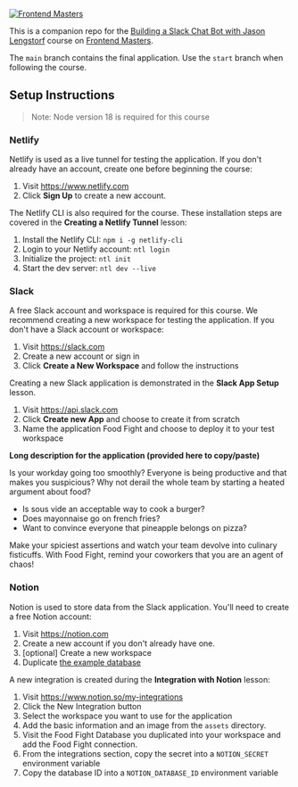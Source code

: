[![Frontend Masters](https://static.frontendmasters.com/assets/brand/logos/full.png)](https://frontendmasters.com)

This is a companion repo for the [Building a Slack Chat Bot with Jason Lengstorf](https://frontendmasters.com/courses/chat-apis/) course on [Frontend Masters](https://frontendmasters.com).

The `main` branch contains the final application. Use the `start` branch when following the course.

## Setup Instructions

> Note: Node version 18 is required for this course

### Netlify

Netlify is used as a live tunnel for testing the application. If you don't already have an account, create one before beginning the course:

1. Visit https://www.netlify.com
2. Click **Sign Up** to create a new account.

The Netlify CLI is also required for the course. These installation steps are covered in the **Creating a Netlify Tunnel** lesson:

1. Install the Netlify CLI: `npm i -g netlify-cli`
2. Login to your Netlify account: `ntl login`
3. Initialize the project: `ntl init`
4. Start the dev server: `ntl dev --live`

### Slack

A free Slack account and workspace is required for this course. We recommend creating a new workspace for testing the application. If you don't have a Slack account or workspace:

1. Visit https://slack.com
2. Create a new account or sign in
3. Click **Create a New Workspace** and follow the instructions

Creating a new Slack application is demonstrated in the **Slack App Setup** lesson.

1. Visit https://api.slack.com
2. Click **Create new App** and choose to create it from scratch
3. Name the application Food Fight and choose to deploy it to your test workspace

**Long description for the application (provided here to copy/paste)**

Is your workday going too smoothly? Everyone is being productive and that makes you suspicious? Why not derail the whole team by starting a heated argument about food?

- Is sous vide an acceptable way to cook a burger?
- Does mayonnaise go on french fries?
- Want to convince everyone that pineapple belongs on pizza?

Make your spiciest assertions and watch your team devolve into culinary fisticuffs. With Food Fight, remind your coworkers that you are an agent of chaos!

### Notion

Notion is used to store data from the Slack application. You'll need to create a free Notion account:

1. Visit https://notion.com
2. Create a new account if you don't already have one.
3. [optional] Create a new workspace
4. Duplicate [the example database](https://frontendmasters-chatops.notion.site/7818ece038cc43129307fd41e91fd9c8)

A new integration is created during the **Integration with Notion** lesson:

1. Visit https://www.notion.so/my-integrations
2. Click the New Integration button
3. Select the workspace you want to use for the application
4. Add the basic information and an image from the `assets` directory.
5. Visit the Food Fight Database you duplicated into your workspace and add the Food Fight connection.
6. From the integrations section, copy the secret into a `NOTION_SECRET` environment variable
7. Copy the database ID into a `NOTION_DATABASE_ID` environment variable
